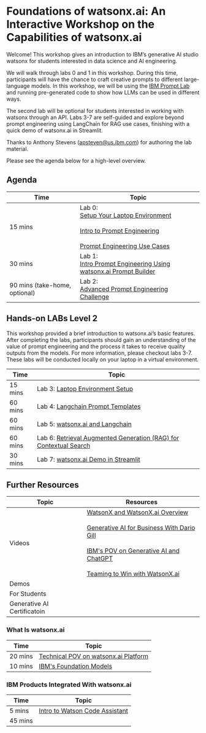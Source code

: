 # Foundations of watsonx.ai: An Interactive Workshop on the Capabilities of watsonx.ai

Welcome! This workshop gives an introduction to IBM’s generative AI studio watsonx for students interested in data science and AI engineering. 

We will walk through labs 0 and 1 in this workshop. During this time, participants will have the chance to craft creative prompts to different large-language models. In this workshop, we will be using the [IBM Prompt Lab](https://www.ibm.com/docs/en/watsonx-as-a-service?topic=models-prompt-lab) and running pre-generated code to show how LLMs can be used in different ways.

The second lab will be optional for students interested in working with watsonx through an API. Labs 3-7 are self-guided and explore beyond prompt engineering using LangChain for RAG use cases, finishing with a quick demo of watsonx.ai in Streamlit.

Thanks to Anthony Stevens (apsteven@us.ibm.com) for authoring the lab material.

Please see the agenda below for a high-level overview. 

## Agenda
| **Time**        | **Topic** |
|-----------------|-------------------|
| 15 mins  | Lab 0: <br>[Setup Your Laptop Environment](./self-guided-labs/lab-0)<br><br>[Intro to Prompt Engineering](https://ibm.box.com/s/acqea8ukzmgzdel7gxp2fcrnqm8p7vvp)<br><br>[Prompt Engineering Use Cases](./prompt-engineering-use-cases.md) |  
| 30 mins  | Lab 1: <br>[Intro Prompt Engineering Using watsonx.ai Prompt Builder](./self-guided-labs/lab-1) |  
| 90 mins (take-home, optional)  | Lab 2: <br>[Advanced Prompt Engineering Challenge](./self-guided-labs/lab-2) |  

## Hands-on LABs Level 2

This workshop provided a brief introduction to watsonx.ai’s basic features. After completing the labs, participants should gain an understanding of the value of prompt engineering and the process it takes to receive quality outputs from the models. For more information, please checkout labs 3-7. These labs will be conducted locally on your laptop in a virtual environment.

| **Time**        | **Topic** |
|-----------------|-------------------|
| 15 mins  | Lab 3: [Laptop Environment Setup](./self-guided-labs/lab-03-laptop-environment-setup) | 
| 60 mins  | Lab 4: [Langchain Prompt Templates](./self-guided-labs/lab-03-langchain-prompt-template) | 
| 60 mins  | Lab 5: [watsonx.ai and Langchain](./self-guided-labs/lab-05-watsonxai-and-langchain) | 
| 60 mins  | Lab 6: [Retrieval Augmented Generation (RAG) for Contextual Search](./self-guided-labs/lab-06-retrieval-agumented-generation) |
| 30 mins  | Lab 7: [watsonx.ai Demo in Streamlit](./self-guided-labs/lab-07-watsonxai-demo-with-streamlit) | 

## Further Resources
| **Topic**        | **Resources** |
|-----------------|-------------------|
| Videos  | [WatsonX and WatsonX.ai Overview](https://ec.yourlearning.ibm.com/w3/playback/10365719)<br><br>[Generative AI for Business With Dario Gill](https://yourlearning.ibm.com/activity/BLUETUBE-115092)<br><br>[IBM's POV on Generative AI and ChatGPT](https://ibm.seismic.com/Link/Content/DCpqBW8GB4bPWGTTmgT8Mpdg3TFd)<br><br>[Teaming to Win with WatsonX.ai](https://yourlearning.ibm.com/activity/BLUETUBE-115261) |  
| Demos   | |  
| For Students  | |  
| Generative AI Certificatoin  |  |

### What Is watsonx.ai
| **Time**        | **Topic** |
|-----------------|-------------------|
| 20 mins  | [Technical POV on watsonx.ai Platform](https://github.ibm.com/client-engineering-watsonxai/watsonxai-foundations-class/blob/main/watsonxai-platform.md) | 
| 10 mins  | [IBM's Foundation Models](https://github.ibm.com/client-engineering-watsonxai/watsonxai-foundations-class/blob/main/ibm-foundation-models.md) | 

### IBM Products Integrated With watsonx.ai
| **Time**        | **Topic** |
|-----------------|-------------------|
|  5 mins  | [Intro to Watson Code Assistant](https://ibm.box.com/s/lx4xbdjtc7p13yf950ou88bl8d5qbj3y) | 
| 45 mins  | | 
